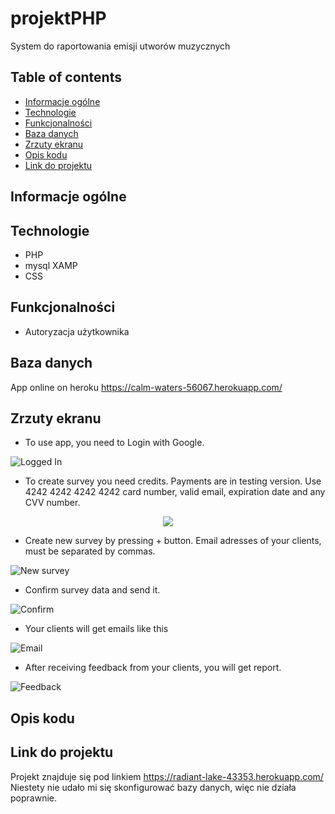 # projektPHP
System do raportowania emisji utworów muzycznych

## Table of contents
* [Informacje ogólne](#informacje-ogólne)
* [Technologie](#technologie)
* [Funkcjonalności](#funkcjonalności)
* [Baza danych](#baza-danych)
* [Zrzuty ekranu](#zrzuty-ekranu)
* [Opis kodu](#opis-kodu)
* [Link do projektu](#link-do-projektu)

## Informacje ogólne


## Technologie
* PHP
* mysql XAMP
* CSS

## Funkcjonalności
* Autoryzacja użytkownika

## Baza danych
App online on heroku
https://calm-waters-56067.herokuapp.com/

## Zrzuty ekranu
* To use app, you need to Login with Google.  
  
![Logged In](./img/loggedIn.png)

* To create survey you need credits. Payments are in testing version. Use 4242 4242 4242 4242 card number, valid email, expiration date and any CVV number.    
<p align="center">
  <img src="./img/card.png" />
</p>

* Create new survey by pressing + button. Email adresses of your clients, must be separated by commas.  
  
![New survey](./img/createSurvey.png)

* Confirm survey data and send it.  
  
![Confirm](./img/confirmSurvey.png)

* Your clients will get emails like this  
  
![Email](./img/email.png)

* After receiving feedback from your clients, you will get report.  
  
![Feedback](./img/feedback.png)

## Opis kodu

## Link do projektu
Projekt znajduje się pod linkiem https://radiant-lake-43353.herokuapp.com/
Niestety nie udało mi się skonfigurować bazy danych, więc nie działa poprawnie.
